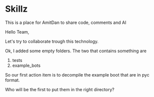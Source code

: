 # Skillz
This is a place for AmitDan to share code, comments and AI


Hello Team,

Let's try to collaborate trough this technology.

Ok,
I added some empty folders.
The two that contains something are
1) tests
2) example_bots

So our first action item is to decompile the example boot that are in pyc format.

Who will be the first to put them in the  right directory?
